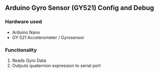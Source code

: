 ## Arduino Gyro Sensor (GY521) Config and Debug

### Hardware used
- Arduino Nano
- GY 521 Accelerometer / Gyrosensor

### Functionality
1. Reads Gyro Data
2. Outputs quaternion expression to serial port
